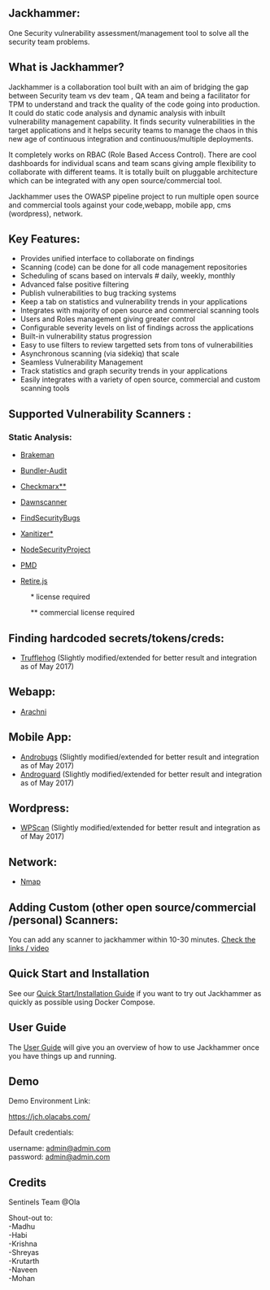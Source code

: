 ## Jackhammer: 
<p>One Security vulnerability assessment/management tool to solve all the security team problems.</p>

## What is Jackhammer?

<p>Jackhammer is a collaboration tool built with an aim of bridging the gap between Security team vs dev team , QA team and being a facilitator for TPM to understand and track the quality of the code going into production. It could do static code analysis and dynamic analysis with inbuilt vulnerability management capability. It finds security vulnerabilities in the target applications and it helps security teams to manage the chaos in this new age of continuous integration and continuous/multiple deployments.</p>

<p>It completely works on RBAC (Role Based Access Control). There are cool dashboards for individual scans and team scans giving ample flexibility to collaborate with different teams. It is totally built on pluggable architecture which can be integrated with any open source/commercial tool.</p>


<p>Jackhammer uses the OWASP pipeline project to run multiple open source and commercial tools against your code,webapp, mobile app, cms (wordpress), network.</p>


## Key Features:
* Provides unified interface to collaborate on findings
* Scanning (code) can be done for all code management repositories
* Scheduling of scans based on intervals # daily, weekly, monthly
* Advanced false positive filtering
* Publish vulnerabilities to bug tracking systems
* Keep a tab on statistics and vulnerability trends in your applications
* Integrates with majority of open source and commercial scanning tools
* Users and Roles management giving greater control
* Configurable severity levels on list of findings across the applications
* Built-in vulnerability status progression
* Easy to use filters to review targetted sets from tons of vulnerabilities
* Asynchronous scanning (via sidekiq) that scale
* Seamless Vulnerability Management
* Track statistics and graph security trends in your applications
* Easily integrates with a variety of open source, commercial and custom scanning tools



## Supported Vulnerability Scanners :

### Static Analysis:

 * [Brakeman][]
 * [Bundler-Audit][] 
 * [Checkmarx**][]
 * [Dawnscanner][]
 * [FindSecurityBugs][]
 * [Xanitizer*][]
 * [NodeSecurityProject][]
 * [PMD][]
 * [Retire.js][]

   <p> &nbsp;&nbsp;&nbsp;&nbsp; * license required</p>
   <p> &nbsp;&nbsp;&nbsp;&nbsp; ** commercial license required</p>


## Finding hardcoded secrets/tokens/creds:

  * [Trufflehog][] (Slightly modified/extended for better result and integration as of May 2017)

## Webapp:

  * [Arachni][] 

## Mobile App:

  * [Androbugs][] (Slightly modified/extended for better result and integration as of May 2017)
  * [Androguard][] (Slightly modified/extended for better result and integration as of May 2017)

## Wordpress:

   * [WPScan][] (Slightly modified/extended for better result and integration as of May 2017)

## Network:

  * [Nmap][] 

## Adding Custom (other open source/commercial /personal) Scanners:

   You can add any scanner to jackhammer within 10-30 minutes. [Check the links / video ](http://jch.olacabs.com/userguide/adding_new_tool) 

## Quick Start and Installation

 See our [Quick Start/Installation Guide][] if you want to try out Jackhammer as quickly as possible using Docker Compose.

## User Guide

   The [User Guide][] will give you an overview of how to use Jackhammer once you have things up and running.

## Demo
   Demo Environment Link:

   https://jch.olacabs.com/

   Default credentials:

   username: admin@admin.com
  <br> password: admin@admin.com

## Credits
   
   Sentinels Team @Ola
	<p>  Shout-out to:
         <br> -Madhu
         <br> -Habi
         <br> -Krishna
         <br> -Shreyas
         <br> -Krutarth
         <br> -Naveen
         <br> -Mohan

[Brakeman]: http://brakemanscanner.org/
[Bundler-Audit]: https://github.com/rubysec/bundler-audit
[Dawnscanner]: https://github.com/thesp0nge/dawnscanner
[Checkmarx**]: https://www.checkmarx.com/technology/static-code-analysis-sca/
[FindSecurityBugs]: https://find-sec-bugs.github.io/
[Xanitizer*]: https://www.rigs-it.net/index.php/get-xanitizer.html
[PMD]: https://pmd.github.io/
[NodeSecurityProject]: https://nodesecurity.io/
[Retire.js]: https://retirejs.github.io/retire.js/
[Trufflehog]: https://github.com/dxa4481/truffleHog
[Arachni]: http://www.arachni-scanner.com/
[Androbugs]: https://github.com/AndroBugs/AndroBugs_Framework
[Androguard]: https://github.com/androguard/androguard
[Nmap]: https://nmap.org/
[WPScan]: https://github.com/wpscanteam/wpscan
[User Guide]: https://jch.olacabs.com/userguide
[Quick Start/Installation Guide]: http://jch.olacabs.com/userguide/installation
